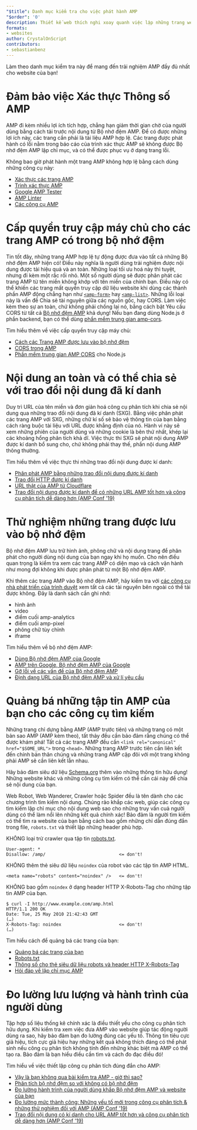 ```yaml
---
"$title": Danh mục kiểm tra cho việc phát hành AMP
"$order": '0'
description: Thiết kế web thích nghi xoay quanh việc lập những trang web linh động đáp ứng được các nhu cầu của người dùng - những trang hợp với kích cỡ và định hướng màn hình trên thiết bị người dùng. Bạn có thể đạt được...
formats:
- websites
author: CrystalOnScript
contributors:
- sebastianbenz
---
```


Làm theo danh mục kiểm tra này để mang đến trải nghiệm AMP đầy đủ nhất cho website của bạn!

# Đảm bảo việc Xác thực Thông số AMP

AMP đi kèm nhiều lợi ích tích hợp, chẳng hạn giảm thời gian chờ của người dùng bằng cách tải trước nội dung từ Bộ nhớ đệm AMP. Để có được những lợi ích này, các trang cần phải là tài liệu AMP hợp lệ. Các trang được phát hành có lỗi nằm trong báo cáo của trình xác thực AMP sẽ không được Bộ nhớ đệm AMP lập chỉ mục, và có thể được phục vụ ở dạng trang lỗi.

Không bao giờ phát hành một trang AMP không hợp lệ bằng cách dùng những công cụ này:

- [Xác thực các trang AMP](../../../documentation/guides-and-tutorials/learn/validation-workflow/validate_amp.md?format=websites)
- [Trình xác thực AMP ](https://validator.ampproject.org/)
- [Google AMP Tester](https://search.google.com/test/amp)
- [AMP Linter](https://github.com/ampproject/amp-toolbox/tree/master/packages/linter)
- [Các công cụ AMP](../../../documentation/tools.html?format=websites)

# Cấp quyền truy cập máy chủ cho các trang AMP có trong bộ nhớ đệm

Tin tốt đây, những trang AMP hợp lệ tự động được đưa vào tất cả những Bộ nhớ đệm AMP hiện có! Điều này nghĩa là người dùng trải nghiệm được nội dung được tải hiệu quả và an toàn. Những loại tối ưu hoá này thì tuyệt, nhưng đi kèm một rắc rối nhỏ. Một số người dùng sẽ được phân phát các trang AMP từ tên miền không khớp với tên miền của chính bạn. Điều này có thể khiến các trang mất quyền truy cập dữ liệu website khi dùng các thành phần AMP động chẳng hạn như [`<amp-form>`](../../../documentation/components/reference/amp-form.md?format=websites) hay [`<amp-list>`](../../../documentation/components/reference/amp-list.md?format=websites). Những lỗi loại này là vấn đề Chia sẻ tài nguyên giữa các nguồn gốc, hay CORS. Làm việc kèm theo sự an toàn, chứ không phải chống lại nó, bằng cách bật Yêu cầu CORS từ tất cả [Bộ nhớ đệm AMP](https://cdn.ampproject.org/caches.json) khả dụng! Nếu bạn đang dùng Node.js ở phần backend, bạn có thể dùng [phần mềm trung gian amp-cors](https://github.com/ampproject/amp-toolbox/tree/master/packages/cors).

Tìm hiểu thêm về việc cấp quyền truy cập máy chủ:

- [Cách các Trang AMP được lưu vào bộ nhớ đệm ](../../../documentation/guides-and-tutorials/learn/amp-caches-and-cors/how_amp_pages_are_cached.md?format=websites)
- [CORS trong AMP](../../../documentation/guides-and-tutorials/learn/amp-caches-and-cors/amp-cors-requests.md?format=websites)
- [Phần mềm trung gian AMP CORS](https://github.com/ampproject/amp-toolbox/tree/master/packages/cors) cho Node.js

# Nội dung an toàn và có thể chia sẻ với trao đổi nội dung đã kí danh

Duy trì URL của tên miền và đơn giản hoá công cụ phân tích khi chia sẻ nội dung qua những trao đổi nội dung đã kí danh (SXG). Bằng việc phân phát các trang AMP với SXG, những chữ kí số sẽ bảo vệ thông tin của bạn bằng cách ràng buộc tài liệu với URL được khẳng định của nó. Hành vi này sẽ xem những phiên của người dùng và những cookie là bên thứ nhất, khép lại các khoảng hổng phân tích khả dĩ. Việc thực thi SXG sẽ phát nội dung AMP được kí danh bổ sung cho, chứ không phải thay thế, phần nội dung AMP thông thường.

Tìm hiểu thêm về việc thực thi những trao đổi nội dung được kí danh:

- [Phân phát AMP bằng những trao đổi nội dung được kí danh](signed-exchange.md?format=websites)
- [Trao đổi HTTP được kí danh](https://developers.google.com/web/updates/2018/11/signed-exchanges)
- [URL thật của AMP từ Cloudflare](https://www.cloudflare.com/website-optimization/amp-real-url/)
- [Trao đổi nội dung được kí danh để có những URL AMP tốt hơn và công cụ phân tích dễ dàng hơn (AMP Conf '19)](https://www.youtube.com/watch?v=KrjBYzPUGnw&list=PLXTOW_XMsIDSY0USlzgoaIkRyPcHklrEl&index=22)

# Thử nghiệm những trang được lưu vào bộ nhớ đệm

Bộ nhớ đệm AMP lưu trữ hình ảnh, phông chữ và nội dung trang để phân phát cho người dùng nội dung của bạn ngay khi họ muốn. Cho nên điều quan trọng là kiểm tra xem các trang AMP có diện mạo và cách vận hành như mong đợi không khi được phân phát từ một Bộ nhớ đệm AMP.

Khi thêm các trang AMP vào Bộ nhớ đệm AMP, hãy kiểm tra với [các công cụ nhà phát triển của trình duyệt](https://developers.google.com/web/tools/chrome-devtools/) xem tất cả các tài nguyên bên ngoài có thể tải được không. Đây là danh sách cần ghi nhớ:

- hình ảnh
- video
- điểm cuối amp-analytics
- điểm cuối amp-pixel
- phông chữ tùy chỉnh
- iframe

Tìm hiểu thêm về bộ nhớ đệm AMP:

- [Dùng Bộ nhớ đệm AMP của Google](../../../documentation/examples/documentation/Using_the_Google_AMP_Cache.html?format=websites)
- [AMP trên Google, Bộ nhớ đệm AMP của Google](https://developers.google.com/amp/cache/overview)
- [Gỡ lỗi về các vấn đề của Bộ nhớ đệm AMP](../../../documentation/guides-and-tutorials/learn/amp-caches-and-cors/amp-cache-debugging.md?format=websites)
- [Định dạng URL của Bộ nhớ đệm AMP và xử lí yêu cầu ](../../../documentation/guides-and-tutorials/learn/amp-caches-and-cors/amp-cache-urls.md?format=websites)

# Quảng bá những tập tin AMP của bạn cho các công cụ tìm kiếm

Những trang chỉ dựng bằng AMP (AMP trước tiên) và những trang có một bản sao AMP (AMP kèm theo), tất thảy đều cần bảo đảm rằng chúng có thể được khám phá! Tất cả các trang AMP đều cần  `<link rel="canonical" href="$SOME_URL">` trong `<head>`. Những trang AMP trước tiên cần liên kết đến chính bản thân chúng và những trang AMP cặp đôi với một trang không phải AMP sẽ cần liên kết lẫn nhau.

Hãy bảo đảm siêu dữ liệu [Schema.org](https://schema.org/) thêm vào những thông tin hữu dụng! Những website khác và những công cụ tìm kiếm có thể cần cái này để chia sẻ nội dung của bạn.

Web Robot, Web Wanderer, Crawler hoặc Spider đều là tên dành cho các chương trình tìm kiếm nội dung. Chúng rảo khắp các web, giúp các công cụ tìm kiếm lập chỉ mục cho nội dung web sao cho những truy vấn cuả người dùng có thể làm nổi lên những kết quả chính xác! Bảo đảm là người tìm kiếm có thể tìm ra website của bạn bằng cách bao gồm những chỉ dẫn đúng đắn trong file, `robots.txt` và thiết lập những header phù hợp.

KHÔNG loại trừ crawler qua tập tin [robots.txt](https://support.google.com/webmasters/answer/6062608?hl=en).

```
User-agent: *
Disallow: /amp/                            <= don't!
```

KHÔNG thêm thẻ siêu dữ liệu `noindex` của robot vào các tập tin AMP HTML.

```
<meta name="robots" content="noindex" />   <= don't!
```

KHÔNG bao gồm `noindex` ở dạng header HTTP X-Robots-Tag cho những tập tin AMP của bạn.

```
$ curl -I http://www.example.com/amp.html
HTTP/1.1 200 OK
Date: Tue, 25 May 2010 21:42:43 GMT
(…)
X-Robots-Tag: noindex                      <= don't!
(…)
```

Tìm hiểu cách để quảng bá các trang của bạn:

- [Quảng bá các trang của bạn](discovery.md?format=websites)
- [Robots.txt](http://www.robotstxt.org/)
- [Thông số cho thẻ siêu dữ liệu robots và header HTTP X-Robots-Tag](https://developers.google.com/search/reference/robots_meta_tag)
- [Hỏi đáp về lập chỉ mục AMP](https://productforums.google.com/forum/?hl=en#!category-topic/webmasters/Vrgj-a-gtm0)

# Đo lường lưu lượng và hành trình của người dùng

Tập hợp số liệu thống kê chính xác là điều thiết yếu cho công cụ phân tích hữu dụng. Khi kiểm tra xem việc đưa AMP vào website giúp tác động người dùng ra sao, hãy bảo đảm bạn đo lường đúng các yếu tố. Thông tin tiêu cực giả hiệu, tích cực giả hiệu hay những kết quả không thích đáng có thể phát sinh nếu công cụ phân tích không tính đến những khác biệt mà AMP có thể tạo ra. Bảo đảm là bạn hiểu điều cần tìm và cách đo đạc điều đó!

Tìm hiểu về việc thiết lập công cụ phân tích đúng đắn cho AMP:

- [Vậy là bạn không qua bài kiểm tra AMP - giờ thì sao?](https://blog.amp.dev/2018/11/08/so-your-amp-test-doesnt-perform%e2%80%8a-%e2%80%8anow-what/)
- [Phân tích bộ nhớ đệm so với không có bộ nhớ đệm](https://support.google.com/analytics/answer/6343176?hl=en#cache)
- [Đo lường hành trình của người dùng khắp Bộ nhớ đệm AMP và website của bạn](https://blog.amp.dev/2018/11/08/so-your-amp-test-doesnt-perform%e2%80%8a-%e2%80%8anow-what/)
- [Đo lường mức thành công: Những yếu tố mới trong công cụ phân tích & những thử nghiệm đối với AMP (AMP Conf '19)](https://www.youtube.com/watch?v=wPW-kXsONqA&list=PLXTOW_XMsIDSY0USlzgoaIkRyPcHklrEl&index=27)
- [Trao đổi nội dung có kí danh cho URL AMP tốt hơn và công cụ phân tích dễ dàng hơn (AMP Conf '19)](https://www.youtube.com/watch?v=KrjBYzPUGnw&list=PLXTOW_XMsIDSY0USlzgoaIkRyPcHklrEl&index=22)
